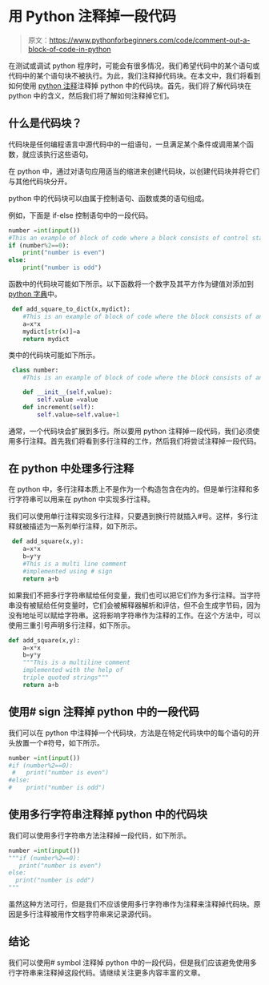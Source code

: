 # 用 Python 注释掉一段代码

> 原文：<https://www.pythonforbeginners.com/code/comment-out-a-block-of-code-in-python>

在测试或调试 python 程序时，可能会有很多情况，我们希望代码中的某个语句或代码中的某个语句块不被执行。为此，我们注释掉代码块。在本文中，我们将看到如何使用 [python 注释](https://www.pythonforbeginners.com/comments/comments-in-python)注释掉 python 中的代码块。首先，我们将了解代码块在 python 中的含义，然后我们将了解如何注释掉它们。

## 什么是代码块？

代码块是任何编程语言中源代码中的一组语句，一旦满足某个条件或调用某个函数，就应该执行这些语句。

在 python 中，通过对语句应用适当的缩进来创建代码块，以创建代码块并将它们与其他代码块分开。

python 中的代码块可以由属于控制语句、函数或类的语句组成。

例如，下面是 if-else 控制语句中的一段代码。

```py
number =int(input())
#This an example of block of code where a block consists of control statement(If else in this case)
if (number%2==0):
    print("number is even")
else:
    print("number is odd")
```

函数中的代码块可能如下所示。以下函数将一个数字及其平方作为键值对添加到 [python 字典](https://www.pythonforbeginners.com/dictionary/how-to-use-dictionaries-in-python/)中。

```py
 def add_square_to_dict(x,mydict):
    #This is an example of block of code where the block consists of an entire function
    a=x*x
    mydict[str(x)]=a
    return mydict 
```

类中的代码块可能如下所示。

```py
 class number:
    #This is an example of block of code where the block consists of an entire class

    def __init__(self,value):
        self.value =value
    def increment(self):
        self.value=self.value+1
```

通常，一个代码块会扩展到多行。所以要用 python 注释掉一段代码，我们必须使用多行注释。首先我们将看到多行注释的工作，然后我们将尝试注释掉一段代码。

## 在 python 中处理多行注释

在 python 中，多行注释本质上不是作为一个构造包含在内的。但是单行注释和多行字符串可以用来在 python 中实现多行注释。

我们可以使用单行注释实现多行注释，只要遇到换行符就插入#号。这样，多行注释就被描述为一系列单行注释，如下所示。

```py
 def add_square(x,y):
    a=x*x
    b=y*y
    #This is a multi line comment
    #implemented using # sign
    return a+b
```

如果我们不把多行字符串赋给任何变量，我们也可以把它们作为多行注释。当字符串没有被赋给任何变量时，它们会被解释器解析和评估，但不会生成字节码，因为没有地址可以赋给字符串。这将影响字符串作为注释的工作。在这个方法中，可以使用三重引号声明多行注释，如下所示。

```py
def add_square(x,y):
    a=x*x
    b=y*y
    """This is a multiline comment
    implemented with the help of 
    triple quoted strings"""
    return a+b
```

## 使用# sign 注释掉 python 中的一段代码

我们可以在 python 中注释掉一个代码块，方法是在特定代码块中的每个语句的开头放置一个#符号，如下所示。

```py
number =int(input())
#if (number%2==0):
 #   print("number is even")
#else:
#    print("number is odd") 
```

## 使用多行字符串注释掉 python 中的代码块

我们可以使用多行字符串方法注释掉一段代码，如下所示。

```py
number =int(input())
"""if (number%2==0):
   print("number is even")
else:
  print("number is odd")
"""
```

虽然这种方法可行，但是我们不应该使用多行字符串作为注释来注释掉代码块。原因是多行注释被用作文档字符串来记录源代码。

## 结论

我们可以使用# symbol 注释掉 python 中的一段代码，但是我们应该避免使用多行字符串来注释掉这段代码。请继续关注更多内容丰富的文章。